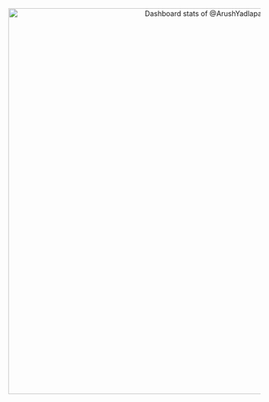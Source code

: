 <a href="https://next.ossinsight.io/widgets/official/compose-user-dashboard-stats?user_id=112827565" target="_blank" style="display: block" align="center">
  <picture>
    <source media="(prefers-color-scheme: dark)" srcset="https://next.ossinsight.io/widgets/official/compose-user-dashboard-stats/thumbnail.png?user_id=112827565&image_size=auto&color_scheme=dark" width="771" height="auto">
    <img alt="Dashboard stats of @ArushYadlapati" src="https://next.ossinsight.io/widgets/official/compose-user-dashboard-stats/thumbnail.png?user_id=112827565&image_size=auto&color_scheme=light" width="771" height="auto">
  </picture>
</a>
